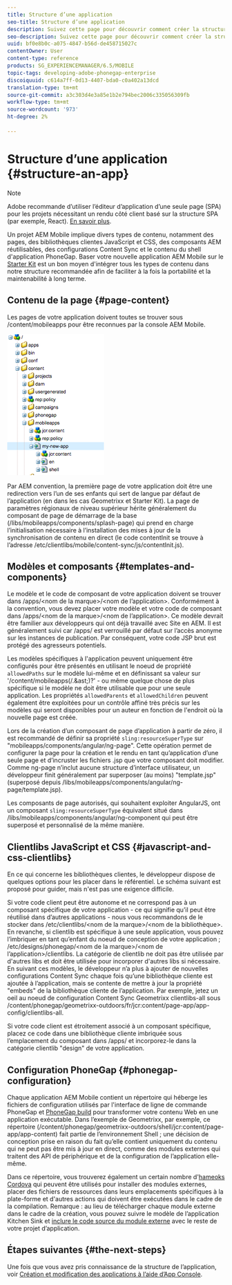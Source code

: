 ```yaml
---
title: Structure d’une application
seo-title: Structure d’une application
description: Suivez cette page pour découvrir comment créer la structure d’une application. Cette page décrit comment structurer les modèles et les composants ainsi que les informations sur JavaScript et les bibliothèques clientes CSS.
seo-description: Suivez cette page pour découvrir comment créer la structure d’une application. Cette page décrit comment structurer les modèles et les composants ainsi que les informations sur JavaScript et les bibliothèques clientes CSS.
uuid: bf0e8b0c-a075-4847-b56d-de458715027c
contentOwner: User
content-type: reference
products: SG_EXPERIENCEMANAGER/6.5/MOBILE
topic-tags: developing-adobe-phonegap-enterprise
discoiquuid: c614a7ff-0d13-4407-bda0-c0a402a13dcd
translation-type: tm+mt
source-git-commit: a3c303d4e3a85e1b2e794bec2006c335056309fb
workflow-type: tm+mt
source-wordcount: '973'
ht-degree: 2%

---
```



# Structure d’une application {#structure-an-app}

>[!NOTE]
>
>Adobe recommande d’utiliser l’éditeur d’application d’une seule page (SPA) pour les projets nécessitant un rendu côté client basé sur la structure SPA (par exemple, React). [En savoir plus](/help/sites-developing/spa-overview.md).

Un projet AEM Mobile implique divers types de contenu, notamment des pages, des bibliothèques clientes JavaScript et CSS, des composants AEM réutilisables, des configurations Content Sync et le contenu du shell d&#39;application PhoneGap. Baser votre nouvelle application AEM Mobile sur le [Starter Kit](https://github.com/Adobe-Marketing-Cloud-Apps/aem-phonegap-starter-kit) est un bon moyen d&#39;intégrer tous les types de contenu dans notre structure recommandée afin de faciliter à la fois la portabilité et la maintenabilité à long terme.

## Contenu de la page {#page-content}

Les pages de votre application doivent toutes se trouver sous /content/mobileapps pour être reconnues par la console AEM Mobile.

![chlimage_1-52](assets/chlimage_1-52.png)

Par AEM convention, la première page de votre application doit être une redirection vers l’un de ses enfants qui sert de langue par défaut de l’application (en dans les cas Geometrixx et Starter Kit). La page de paramètres régionaux de niveau supérieur hérite généralement du composant de page de démarrage de la base (/libs/mobileapps/components/splash-page) qui prend en charge l’initialisation nécessaire à l’installation des mises à jour de la synchronisation de contenu en direct (le code contentInit se trouve à l’adresse /etc/clientlibs/mobile/content-sync/js/contentInit.js).

## Modèles et composants {#templates-and-components}

Le modèle et le code de composant de votre application doivent se trouver dans /apps/&lt;nom de la marque>/&lt;nom de l’application>. Conformément à la convention, vous devez placer votre modèle et votre code de composant dans /apps/&lt;nom de la marque>/&lt;nom de l’application>. Ce modèle devrait être familier aux développeurs qui ont déjà travaillé avec Site en AEM. Il est généralement suivi car /apps/ est verrouillé par défaut sur l’accès anonyme sur les instances de publication. Par conséquent, votre code JSP brut est protégé des agresseurs potentiels.

Les modèles spécifiques à l&#39;application peuvent uniquement être configurés pour être présentés en utilisant le noeud de propriété `allowedPaths` sur le modèle lui-même et en définissant sa valeur sur &#39;/content/mobileapps(/.&amp;ast;)?&#39; - ou même quelque chose de plus spécifique si le modèle ne doit être utilisable que pour une seule application. Les propriétés `allowedParents` et `allowedChildren` peuvent également être exploitées pour un contrôle affiné très précis sur les modèles qui seront disponibles pour un auteur en fonction de l&#39;endroit où la nouvelle page est créée.

Lors de la création d’un composant de page d’application à partir de zéro, il est recommandé de définir sa propriété `sling:resourceSuperType` sur &quot;mobileapps/components/angular/ng-page&quot;. Cette opération permet de configurer la page pour la création et le rendu en tant qu’application d’une seule page et d’incruster les fichiers .jsp que votre composant doit modifier. Comme ng-page n’inclut aucune structure d’interface utilisateur, un développeur finit généralement par superposer (au moins) &quot;template.jsp&quot; (superposé depuis /libs/mobileapps/components/angular/ng-page/template.jsp).

Les composants de page autorisés, qui souhaitent exploiter AngularJS, ont un composant `sling:resourceSuperType` équivalent situé dans /libs/mobileapps/components/angular/ng-component qui peut être superposé et personnalisé de la même manière.

## Clientlibs JavaScript et CSS {#javascript-and-css-clientlibs}

En ce qui concerne les bibliothèques clientes, le développeur dispose de quelques options pour les placer dans le référentiel. Le schéma suivant est proposé pour guider, mais n&#39;est pas une exigence difficile.

Si votre code client peut être autonome et ne correspond pas à un composant spécifique de votre application - ce qui signifie qu’il peut être réutilisé dans d’autres applications - nous vous recommandons de le stocker dans /etc/clientlibs/&lt;nom de la marque>/&lt;nom de la bibliothèque>. En revanche, si clientlib est spécifique à une seule application, vous pouvez l’imbriquer en tant qu’enfant du noeud de conception de votre application ; /etc/designs/phonegap/&lt;nom de la marque>/&lt;nom de l’application>/clientlibs. La catégorie de clientlib ne doit pas être utilisée par d&#39;autres libs et doit être utilisée pour incorporer d&#39;autres libs si nécessaire. En suivant ces modèles, le développeur n’a plus à ajouter de nouvelles configurations Content Sync chaque fois qu’une bibliothèque cliente est ajoutée à l’application, mais se contente de mettre à jour la propriété &quot;embeds&quot; de la bibliothèque cliente de l’application. Par exemple, jetez un oeil au noeud de configuration Content Sync Geometrixx clientlibs-all sous /content/phonegap/geometrixx-outdoors/fr/jcr:content/page-app/app-config/clientlibs-all.

Si votre code client est étroitement associé à un composant spécifique, placez ce code dans une bibliothèque cliente imbriquée sous l’emplacement du composant dans /apps/ et incorporez-le dans la catégorie clientlib &quot;design&quot; de votre application.

## Configuration PhoneGap {#phonegap-configuration}

Chaque application AEM Mobile contient un répertoire qui héberge les fichiers de configuration utilisés par l&#39;interface de ligne de commande PhoneGap [](https://github.com/phonegap/phonegap-cli) et [PhoneGap build](https://build.phonegap.com/) pour transformer votre contenu Web en une application exécutable. Dans l’exemple de Geometrixx, par exemple, ce répertoire (/content/phonegap/geometrixx-outdoors/shell/jcr:content/page-app/app-content) fait partie de l’environnement Shell ; une décision de conception prise en raison du fait qu’elle contient uniquement du contenu qui ne peut pas être mis à jour en direct, comme des modules externes qui traitent des API de périphérique et de la configuration de l’application elle-même.

Dans ce répertoire, vous trouverez également un certain nombre d&#39;[hameoks Cordova](https://cordova.apache.org/docs/en/edge/guide_appdev_hooks_index.md.html#Hooks%20Guide) qui peuvent être utilisés pour installer des modules externes, placer des fichiers de ressources dans leurs emplacements spécifiques à la plate-forme et d&#39;autres actions qui doivent être exécutées dans le cadre de la compilation. Remarque : au lieu de télécharger chaque module externe dans le cadre de la création, vous pouvez suivre le modèle de l’application Kitchen Sink et [inclure le code source du module externe](https://github.com/blefebvre/aem-phonegap-kitchen-sink/tree/master/content/src/main/content/jcr_root/content/phonegap/kitchen-sink/shell/_jcr_content/pge-app/app-content/phonegap/plugins) avec le reste de votre projet d’application.

## Étapes suivantes {#the-next-steps}

Une fois que vous avez pris connaissance de la structure de l’application, voir [Création et modification des applications à l’aide d’App Console](/help/mobile/phonegap-apps-console.md).
